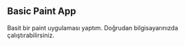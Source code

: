 ## Basic Paint App

Basit bir paint uygulaması yaptım. Doğrudan bilgisayarınızda çalıştırabilirsiniz.
